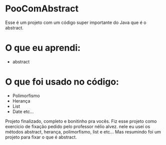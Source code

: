 # PooComAbstract
Esse é um projeto com um código super importante do Java que é o abstract.

# O que eu aprendi:
* abstract
# O que foi usado no código:
* Polimorfismo
* Herança
* List
* Date etc...

Projeto finalizado, completo e bonitinho pra vocês. Fiz esse projeto como exercicio de fixação pedido pelo professor nélio alvez.
nele eu usei os métodos abstract, herança, polimorfismo, list e etc... Mas resumindo foi um projeto para fixar o que é abstract.
